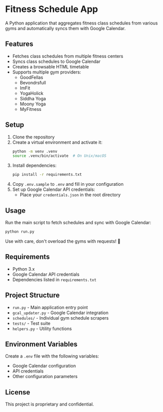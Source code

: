 # Fitness Schedule App

A Python application that aggregates fitness class schedules from various gyms and automatically syncs them with Google Calendar.

## Features

- Fetches class schedules from multiple fitness centers
- Syncs class schedules to Google Calendar
- Creates a browsable HTML timetable
- Supports multiple gym providers:
  - GoodFellas
  - Bevondrsfull
  - ImFit
  - YogaHolick
  - Siddha Yoga
  - Moony Yoga
  - MyFitness

## Setup

1. Clone the repository
2. Create a virtual environment and activate it:
   ```bash
   python -m venv .venv
   source .venv/bin/activate  # On Unix/macOS
   ```
3. Install dependencies:
   ```bash
   pip install -r requirements.txt
   ```
4. Copy `.env.sample` to `.env` and fill in your configuration
5. Set up Google Calendar API credentials:
   - Place your `credentials.json` in the root directory

## Usage

Run the main script to fetch schedules and sync with Google Calendar:
```bash
python run.py
```
Use with care, don't overload the gyms with requests! :pray:

## Requirements

- Python 3.x
- Google Calendar API credentials
- Dependencies listed in `requirements.txt`

## Project Structure

- `run.py` - Main application entry point
- `gcal_updater.py` - Google Calendar integration
- `schedules/` - Individual gym schedule scrapers
- `tests/` - Test suite
- `helpers.py` - Utility functions

## Environment Variables

Create a `.env` file with the following variables:
- Google Calendar configuration
- API credentials
- Other configuration parameters

## License

This project is proprietary and confidential.